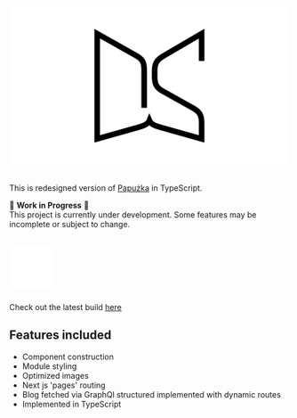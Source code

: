 ![Dosłownie](/public/readme/entry.png?raw=true "Dosłownie entry picture")

##  
This is redesigned version of [Papużka](https://www.figma.com/proto/bQbN65z1ecOr8agXYOmoOf/Papu%C5%BCka%2FDoslownie?page-id=0%3A1&node-id=635-3326&node-type=canvas&viewport=18354%2C3181%2C0.21&t=bgPqIm72tJl9zkQ9-1&scaling=scale-down-width&content-scaling=fixed&starting-point-node-id=16%3A146) in TypeScript.

🚧 **Work in Progress** 🚧  
This project is currently under development. Some features may be incomplete or subject to change.

## ![Web](/public/readme/mdi_web.svg?raw=true 'Web icon')   
Check out the latest build <a href="https://doslownie-nxt-app.vercel.app/" target="_blank" rel="noopener noreferrer">here</a>

## Features included
* Component construction 
* Module styling
* Optimized images 
* Next js 'pages' routing
* Blog fetched via GraphQl structured implemented with dynamic routes
* Implemented in TypeScript